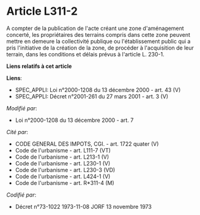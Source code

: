 # Article L311-2

A compter de la publication de l'acte créant une zone d'aménagement concerté, les propriétaires des terrains compris dans
cette zone peuvent mettre en demeure la collectivité publique ou l'établissement public qui a pris l'initiative de la
création de la zone, de procéder à l'acquisition de leur terrain, dans les conditions et délais prévus à l'article L. 230-1.

**Liens relatifs à cet article**

**Liens**:

  - SPEC_APPLI: Loi n°2000-1208 du 13 décembre 2000 - art. 43 (V)
  - SPEC_APPLI: Décret n°2001-261 du 27 mars 2001 - art. 3 (V)

_Modifié par_:

  - Loi n°2000-1208 du 13 décembre 2000 - art. 7

_Cité par_:

  - CODE GENERAL DES IMPOTS, CGI. - art. 1722 quater (V)
  - Code de l'urbanisme - art. L111-7 (VT)
  - Code de l'urbanisme - art. L213-1 (V)
  - Code de l'urbanisme - art. L230-1 (V)
  - Code de l'urbanisme - art. L230-3 (VD)
  - Code de l'urbanisme - art. L424-1 (V)
  - Code de l'urbanisme - art. R*311-4 (M)

_Codifié par_:

  - Décret n°73-1022 1973-11-08 JORF 13 novembre 1973
